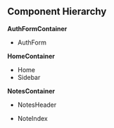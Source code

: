 ## Component Hierarchy

**AuthFormContainer**
 - AuthForm

**HomeContainer**
 - Home
 - Sidebar

**NotesContainer**
 - NotesHeader
  * NoteIndex
